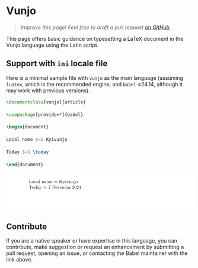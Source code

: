 # Vunjo

<blockquote>
  <p><em>Improve this page! Feel free to draft a pull request <a href="https://github.com/latex3/babel/tree/docs/docs">on GitHub</a>.</em></p>
</blockquote>

This page offers basic guidance on typesetting a LaTeX document in the
Vunjo language using the Latin script.

## Support with `ini` locale file

Here is a minimal sample file with `vunjo` as the main language
(assuming `luatex`, which is the recommended engine, and `babel` ≥24.14,
although it may work with previous versions).

```tex
\documentclass[vunjo]{article}

\usepackage[provide=*]{babel}

\begin{document}

Local name $=$ Kyivunjo

Today $=$ \today

\end{document}
```

![](../media/locale-vunjo.png)

## Contribute

If you are a native speaker or have expertise in this language, you can
contribute, make suggestion or request an enhancement by submitting a
pull request, opening an issue, or contacting the Babel maintainer with
the link above.